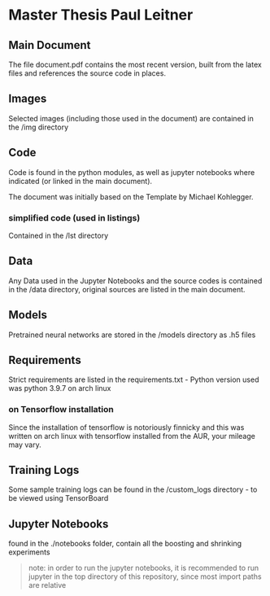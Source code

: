 # Master Thesis Paul Leitner

## Main Document

The file document.pdf contains the most recent version, built from the latex files and references the source code in places.

## Images

Selected images (including those used in the document) are contained in the /img directory

## Code

Code is found in the python modules, as well as jupyter notebooks where indicated (or linked in the main document).

The document was initially based on the Template by Michael Kohlegger.

### simplified code (used in listings)

Contained in the /lst directory

## Data

Any Data used in the Jupyter Notebooks and the source codes is contained in the /data directory, original sources are listed in the main document.

## Models

Pretrained neural networks are stored in the /models directory as .h5 files

## Requirements

Strict requirements are listed in the requirements.txt - Python version used was python 3.9.7 on arch linux

### on Tensorflow installation

Since the installation of tensorflow is notoriously finnicky and this was written on arch linux with tensorflow installed from the AUR, your mileage may vary.


## Training Logs

Some sample training logs can be found in the /custom_logs directory - to be viewed using TensorBoard

## Jupyter Notebooks

found in the ./notebooks folder, contain all the boosting and shrinking experiments
> note: in order to run the jupyter notebooks, it is recommended to run jupyter in the top directory of this repository, since most import paths are relative
